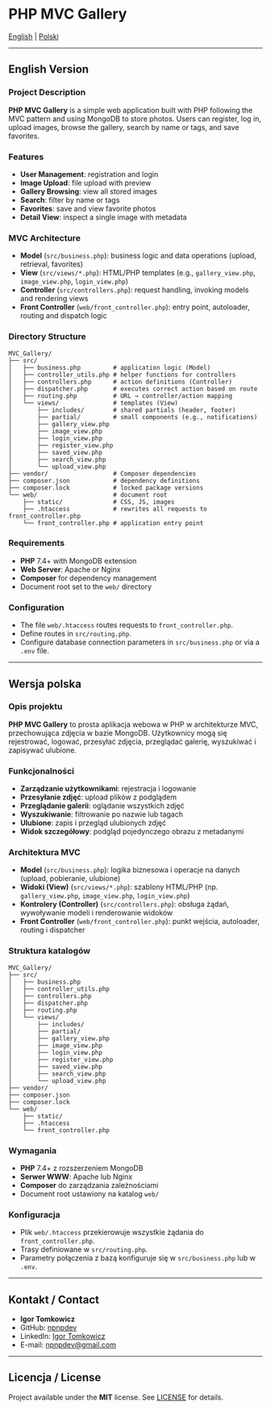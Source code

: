 # PHP MVC Gallery

[English](#english-version) | [Polski](#wersja-polska)

---

## English Version

### Project Description

**PHP MVC Gallery** is a simple web application built with PHP following the MVC pattern and using MongoDB to store photos. Users can register, log in, upload images, browse the gallery, search by name or tags, and save favorites.

### Features

* **User Management**: registration and login
* **Image Upload**: file upload with preview
* **Gallery Browsing**: view all stored images
* **Search**: filter by name or tags
* **Favorites**: save and view favorite photos
* **Detail View**: inspect a single image with metadata

### MVC Architecture

* **Model** (`src/business.php`): business logic and data operations (upload, retrieval, favorites)
* **View** (`src/views/*.php`): HTML/PHP templates (e.g., `gallery_view.php`, `image_view.php`, `login_view.php`)
* **Controller** (`src/controllers.php`): request handling, invoking models and rendering views
* **Front Controller** (`web/front_controller.php`): entry point, autoloader, routing and dispatch logic

### Directory Structure

```text
MVC_Gallery/
├── src/
│   ├── business.php         # application logic (Model)
│   ├── controller_utils.php # helper functions for controllers
│   ├── controllers.php      # action definitions (Controller)
│   ├── dispatcher.php       # executes correct action based on route
│   ├── routing.php          # URL → controller/action mapping
│   └── views/               # templates (View)
│       ├── includes/        # shared partials (header, footer)
│       ├── partial/         # small components (e.g., notifications)
│       ├── gallery_view.php
│       ├── image_view.php
│       ├── login_view.php
│       ├── register_view.php
│       ├── saved_view.php
│       ├── search_view.php
│       └── upload_view.php
├── vendor/                  # Composer dependencies
├── composer.json            # dependency definitions
├── composer.lock            # locked package versions
└── web/                     # document root
    ├── static/              # CSS, JS, images
    ├── .htaccess            # rewrites all requests to front_controller.php
    └── front_controller.php # application entry point
```

### Requirements

* **PHP** 7.4+ with MongoDB extension
* **Web Server**: Apache or Nginx
* **Composer** for dependency management
* Document root set to the `web/` directory

### Configuration

* The file `web/.htaccess` routes requests to `front_controller.php`.
* Define routes in `src/routing.php`.
* Configure database connection parameters in `src/business.php` or via a `.env` file.

---

## Wersja polska

### Opis projektu

**PHP MVC Gallery** to prosta aplikacja webowa w PHP w architekturze MVC, przechowująca zdjęcia w bazie MongoDB. Użytkownicy mogą się rejestrować, logować, przesyłać zdjęcia, przeglądać galerię, wyszukiwać i zapisywać ulubione.

### Funkcjonalności

* **Zarządzanie użytkownikami**: rejestracja i logowanie
* **Przesyłanie zdjęć**: upload plików z podglądem
* **Przeglądanie galerii**: oglądanie wszystkich zdjęć
* **Wyszukiwanie**: filtrowanie po nazwie lub tagach
* **Ulubione**: zapis i przegląd ulubionych zdjęć
* **Widok szczegółowy**: podgląd pojedynczego obrazu z metadanymi

### Architektura MVC

* **Model** (`src/business.php`): logika biznesowa i operacje na danych (upload, pobieranie, ulubione)
* **Widoki (View)** (`src/views/*.php`): szablony HTML/PHP (np. `gallery_view.php`, `image_view.php`, `login_view.php`)
* **Kontrolery (Controller)** (`src/controllers.php`): obsługa żądań, wywoływanie modeli i renderowanie widoków
* **Front Controller** (`web/front_controller.php`): punkt wejścia, autoloader, routing i dispatcher

### Struktura katalogów

```text
MVC_Gallery/
├── src/
│   ├── business.php
│   ├── controller_utils.php
│   ├── controllers.php
│   ├── dispatcher.php
│   ├── routing.php
│   └── views/
│       ├── includes/
│       ├── partial/
│       ├── gallery_view.php
│       ├── image_view.php
│       ├── login_view.php
│       ├── register_view.php
│       ├── saved_view.php
│       ├── search_view.php
│       └── upload_view.php
├── vendor/
├── composer.json
├── composer.lock
└── web/
    ├── static/
    ├── .htaccess
    └── front_controller.php
```

### Wymagania

* **PHP** 7.4+ z rozszerzeniem MongoDB
* **Serwer WWW**: Apache lub Nginx
* **Composer** do zarządzania zależnościami
* Document root ustawiony na katalog `web/`

### Konfiguracja

* Plik `web/.htaccess` przekierowuje wszystkie żądania do `front_controller.php`.
* Trasy definiowane w `src/routing.php`.
* Parametry połączenia z bazą konfiguruje się w `src/business.php` lub w `.env`.

---

## Kontakt / Contact

* **Igor Tomkowicz**
* GitHub: [npnpdev](https://github.com/npnpdev)
* LinkedIn: [Igor Tomkowicz](https://www.linkedin.com/in/igor-tomkowicz-a5760b358/)
* E-mail: [npnpdev@gmail.com](mailto:npnpdev@gmail.com)

---

## Licencja / License

Project available under the **MIT** license. See [LICENSE](LICENSE) for details.
